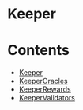 # Keeper

# Contents

- [Keeper](Keeper.sol/contract.Keeper.md)
- [KeeperOracles](KeeperOracles.sol/abstract.KeeperOracles.md)
- [KeeperRewards](KeeperRewards.sol/abstract.KeeperRewards.md)
- [KeeperValidators](KeeperValidators.sol/abstract.KeeperValidators.md)
